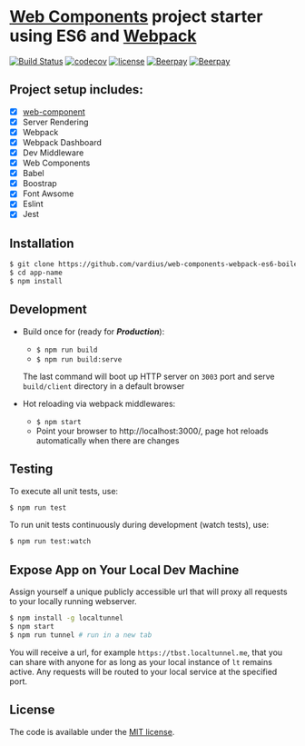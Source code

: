 # [Web Components](https://www.webcomponents.org/) project starter using ES6 and [Webpack](https://webpack.github.io/)
[![Build Status](https://travis-ci.org/vardius/web-components-webpack-es6-boilerplate.svg?branch=master)](https://travis-ci.org/vardius/web-components-webpack-es6-boilerplate)
[![codecov](https://codecov.io/gh/vardius/web-components-webpack-es6-boilerplate/branch/master/graph/badge.svg)](https://codecov.io/gh/vardius/web-components-webpack-es6-boilerplate)
[![license](https://img.shields.io/github/license/vardius/web-components-webpack-es6-boilerplate.svg)](LICENSE.txt)
[![Beerpay](https://beerpay.io/vardius/web-components-webpack-es6-boilerplate/badge.svg?style=beer-square)](https://beerpay.io/vardius/web-components-webpack-es6-boilerplate)  [![Beerpay](https://beerpay.io/vardius/web-components-webpack-es6-boilerplate/make-wish.svg?style=flat-square)](https://beerpay.io/vardius/web-components-webpack-es6-boilerplate?focus=wish)

## Project setup includes:

- [x] [web-component](https://github.com/vardius/web-component)
- [x] Server Rendering
- [x] Webpack
- [x] Webpack Dashboard
- [x] Dev Middleware
- [x] Web Components
- [x] Babel
- [x] Boostrap
- [x] Font Awsome
- [x] Eslint
- [x] Jest

## Installation

```sh
$ git clone https://github.com/vardius/web-components-webpack-es6-boilerplate app-name
$ cd app-name
$ npm install
```

## Development

* Build once for (ready for ***Production***):
  * `$ npm run build`
  * `$ npm run build:serve`

  The last command will boot up HTTP server on `3003` port and serve `build/client` directory in a default browser

* Hot reloading via webpack middlewares:
  * `$ npm start`
  * Point your browser to http://localhost:3000/, page hot reloads automatically when there are changes

## Testing

To execute all unit tests, use:

```sh
$ npm run test
```

To run unit tests continuously during development (watch tests), use:

```sh
$ npm run test:watch
```

## Expose App on Your Local Dev Machine

Assign yourself a unique publicly accessible url that will proxy all requests to your locally running webserver.

```sh
$ npm install -g localtunnel
$ npm start
$ npm run tunnel # run in a new tab
```

You will receive a url, for example `https://tbst.localtunnel.me`, that you can share with anyone for as long as your local instance of `lt` remains active. Any requests will be routed to your local service at the specified port.

## License

The code is available under the [MIT license](LICENSE.txt).
